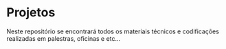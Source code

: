 # Projetos
Neste repositório se encontrará todos os materiais técnicos e codificações realizadas em palestras, oficinas e etc... 
